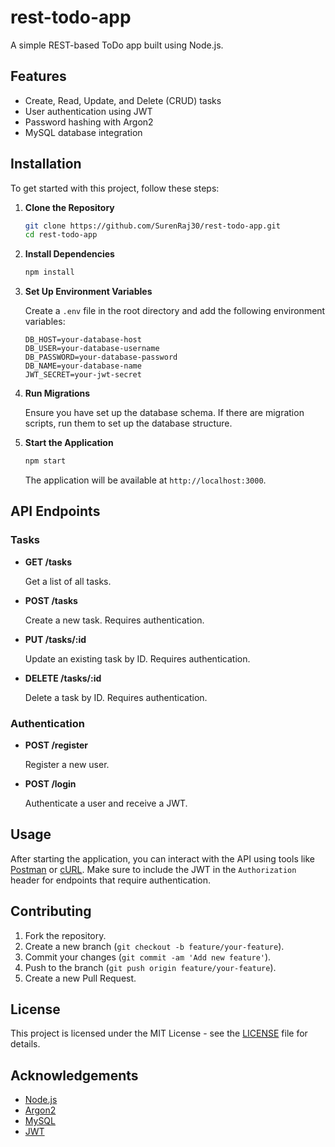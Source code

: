 # rest-todo-app

A simple REST-based ToDo app built using Node.js.

## Features

- Create, Read, Update, and Delete (CRUD) tasks
- User authentication using JWT
- Password hashing with Argon2
- MySQL database integration

## Installation

To get started with this project, follow these steps:

1. **Clone the Repository**

    ```bash
    git clone https://github.com/SurenRaj30/rest-todo-app.git
    cd rest-todo-app
    ```

2. **Install Dependencies**

    ```bash
    npm install
    ```

3. **Set Up Environment Variables**

    Create a `.env` file in the root directory and add the following environment variables:

    ```env
    DB_HOST=your-database-host
    DB_USER=your-database-username
    DB_PASSWORD=your-database-password
    DB_NAME=your-database-name
    JWT_SECRET=your-jwt-secret
    ```

4. **Run Migrations**

    Ensure you have set up the database schema. If there are migration scripts, run them to set up the database structure.

5. **Start the Application**

    ```bash
    npm start
    ```

    The application will be available at `http://localhost:3000`.

## API Endpoints

### Tasks

- **GET /tasks**
  
  Get a list of all tasks.

- **POST /tasks**
  
  Create a new task. Requires authentication.

- **PUT /tasks/:id**
  
  Update an existing task by ID. Requires authentication.

- **DELETE /tasks/:id**
  
  Delete a task by ID. Requires authentication.

### Authentication

- **POST /register**
  
  Register a new user.

- **POST /login**
  
  Authenticate a user and receive a JWT.

## Usage

After starting the application, you can interact with the API using tools like [Postman](https://www.postman.com/) or [cURL](https://curl.se/). Make sure to include the JWT in the `Authorization` header for endpoints that require authentication.

## Contributing

1. Fork the repository.
2. Create a new branch (`git checkout -b feature/your-feature`).
3. Commit your changes (`git commit -am 'Add new feature'`).
4. Push to the branch (`git push origin feature/your-feature`).
5. Create a new Pull Request.

## License

This project is licensed under the MIT License - see the [LICENSE](LICENSE) file for details.

## Acknowledgements

- [Node.js](https://nodejs.org/)
- [Argon2](https://github.com/argon2/argon2)
- [MySQL](https://www.mysql.com/)
- [JWT](https://jwt.io/)
